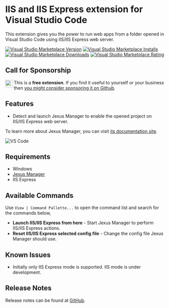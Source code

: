 # IIS and IIS Express extension for Visual Studio Code

This extension gives you the power to run web apps from a folder opened in Visual Studio Code using IIS/IIS Express web server.

[![Visual Studio Marketplace Version](https://img.shields.io/visual-studio-marketplace/v/lextudio.iis?logo=visual-studio-code&style=for-the-badge)](https://marketplace.visualstudio.com/items?itemName=lextudio.iis)
[![Visual Studio Marketplace Installs](https://img.shields.io/visual-studio-marketplace/i/lextudio.iis?logo=visual-studio-code&style=for-the-badge)](https://marketplace.visualstudio.com/items?itemName=lextudio.iis)
[![Visual Studio Marketplace Downloads](https://img.shields.io/visual-studio-marketplace/d/lextudio.iis?logo=visual-studio-code&style=for-the-badge)](https://marketplace.visualstudio.com/items?itemName=lextudio.iis)
[![Visual Studio Marketplace Rating](https://img.shields.io/visual-studio-marketplace/r/lextudio.iis?logo=visual-studio-code&style=for-the-badge)](https://marketplace.visualstudio.com/items?itemName=lextudio.iis)

## Call for Sponsorship
<a href="https://github.com/sponsors/lextm"><img src="https://github.githubassets.com/images/modules/site/sponsors/pixel-mona-heart.gif" align="left" height="24" /></a>
This is a **free extension**. If you find it useful to yourself or your business then <a href="https://github.com/sponsors/lextm">you might consider sponsoring it on Github</a>.

## Features

* Detect and launch Jexus Manager to enable the opened project on IIS/IIS Express web server.

To learn more about Jexus Manager, you can visit [its documentation site](https://docs.jexusmanager.com/index.html).

![VS Code](images/vscode-iis.gif)

## Requirements

* Windows
* [Jexus Manager](https://github.com/jexuswebserver/JexusManager/releases)
* IIS Express

## Available Commands

Use `View | Command Pallette...` to open the command list and search for the commands below,

* **Launch IIS/IIS Express from here** - Start Jexus Manager to perform IIS/IIS Express actions.
* **Reset IIS/IIS Express selected config file** - Change the config file Jexus Manager should use.

## Known Issues

* Initially only IIS Express mode is supported. IIS mode is under development.

## Release Notes

Release notes can be found at [GitHub](https://github.com/jexuswebserver/vscode-iis/releases).
